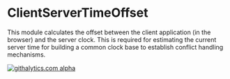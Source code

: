 ClientServerTimeOffset
===========================================================
This module calculates the offset between the client application (in the browser) and the server clock. This is required for estimating the current server time for building a common clock base to establish conflict handling mechanisms.


[![githalytics.com alpha](https://cruel-carlota.pagodabox.com/21fc96ecdd5b75775df8dfeea272aa3a "githalytics.com")](http://githalytics.com/olinux/twice)

